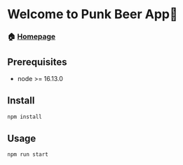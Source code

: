 <h1 align="left">Welcome to Punk Beer App👋</h1>

### 🏠 [Homepage](https://github.com/katareena/punk-beer)

## Prerequisites
- node >= 16.13.0

## Install

```sh
npm install
```

## Usage

```sh
npm run start
```

